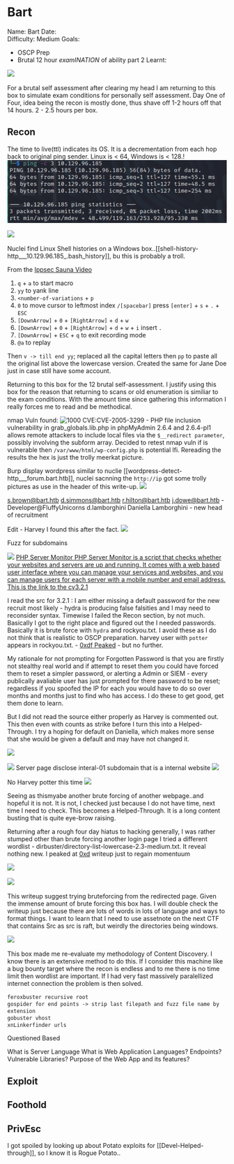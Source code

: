 # Bart
Name: Bart
Date:  
Difficulty:  Medium
Goals:  
- OSCP Prep
- Brutal 12 hour *examINATION* of ability part 2
Learnt:

![](troll.png)


For a brutal self assessment after clearing my head I am returning to this box to simulate exam conditions for personally self assessment. Day One of Four, idea being the recon is mostly done, thus shave off 1-2 hours off that 14 hours. 2 - 2.5 hours per box.

## Recon

The time to live(ttl) indicates its OS. It is a decrementation from each hop back to original ping sender. Linux is < 64, Windows is < 128.!
![ping](HackTheBox/Retired-Machines/Bart/Screenshots/ping.png)

![](nmap-domainname.png)

Nuclei find Linux Shell histories on a Windows box..[[shell-history-http___10.129.96.185_.bash_history]], bu this is probably a troll.

From the [Ippsec Sauna Video](https://www.youtube.com/watch?v=uLNpR3AnE-Y)
1. `q` + `a` to start macro
2. `yy` to yank line
3. `<number-of-variations` + `p`
4. `0` to move cursor to leftmost index  `/[spacebar]` press `[enter]` + `s` + `.` + `ESC`
5. `[DownArrow]` + `0` + `[RightArrow]` + `d` + `w`
6. `[DownArrow]` + `0` + `[RightArrow]` + `d` + `w` + `i` insert `.`
7. `[DownArrow]` + `ESC` + `q` to exit recording mode
8. `@a` to replay

Then `v -> till end yy`; replaced all the capital letters then `pp` to paste all the original list above the lowercase version. Created the same for Jane Doe just in case still have some account.

Returning to this box for the 12 brutal self-assessment. I justify using this box for the reason that returning to scans or old enumeration is similiar to the exam conditions. With the amount time since gathering this information I really forces me to read and be methodical.

nmap Vuln found:
![1000](directorytraversal.png)
CVE:CVE-2005-3299 - PHP file inclusion vulnerability in grab_globals.lib.php in phpMyAdmin 2.6.4 and 2.6.4-pl1 allows remote attackers to include local files via the `$__redirect parameter`, possibly involving the subform array. Decided to retest nmap vuln if is vulnerable then `/var/www/html/wp-config.php` is potential lfi. Rereading the results the hex is just the trolly meerkat picture.  


Burp display wordpress similar to nuclie [[wordpress-detect-http___forum.bart.htb]], nuclei sacnning the `http://ip` got some trolly pictures as use in the header of this write-up.
![](wp-burp-found.png)

s.brown@bart.htb
d.simmons@bart.htb
r.hilton@bart.htb
j.dowe@bart.htb - Developer@FluffyUnicorns
d.lamborghini 
Daniella Lamborghini - new head of recruitment

Edit - Harvey I found this after the fact.
![](forgivemecommentctfusernames.png)

Fuzz for subdomains

![](foundyoumonitoringme.png)
[PHP Server Monitor PHP Server Monitor is a script that checks whether your websites and servers are up and running. It comes with a web based user interface where you can manage your services and websites, and you can manage users for each server with a mobile number and email address. This is the link to the cv3.2.1](https://github.com/phpservermon/phpservermon/tree/v3.2.1)

I read the src for 3.2.1 : I am either missing a default password for the new recruit most likely - hydra is producing false falsities and I may need to reconsider syntax.  Timewise I failed the Recon section, by  not much. Basically I got to the right place and figured out the I needed passwords. Basically it is brute force with `hydra` and rockyou.txt. I avoid these as I do not think that is realistic to OSCP preparation. harvey user with `potter` appears in rockyou.txt. - [0xdf Peaked](https://0xdf.gitlab.io/2018/07/15/htb-bart.html#monitorbarthtb) - but no further.

My rationale for not prompting for Forgotten Password is that you are firstly not stealthy real world and if attempt to reset them you could have forced them to reset a simpler password, or alerting a Admin or SIEM - every publically avaliable user has just prompted for there password to be reset; regardless if you spoofed the IP for each you would have to do so over months and months just to find who has access. I do these to get good, get them done to learn. 

But I did not read the source either properly as Harvey is commented out. This then even with counts as strike before I turn this into a Helped-Through.  I try a hoping for default on Daniella, which makes more sense that she would be given a default and may have not changed it.

![](Ididtrythenewrecruitforadefault.png)

![](neverbeenhereharvey.png)
Server page disclose interal-01 subdomain that is a internal website
![](interalsubdomain.png)

No Harvey potter this time
![](noharverypotterthistime.png)

Seeing as thismyabe another brute forcing of another webpage..and hopeful it is not. It is not, I checked just because I do not have time, next time I need to check. This becomes a Helped-Through. It is a long content busting that is quite eye-brow raising.

Returning after a rough four day hiatus to hacking generally, I was rather stumped other than brute forcing another login page I tried a different wordlist -  dirbuster/directory-list-lowercase-2.3-medium.txt. It reveal nothing new. I peaked at [0xd](https://0xdf.gitlab.io/2018/07/15/htb-bart.html) writeup just to regain momentuum

![](raftlargeinternal.png)

![](dirbuster-internal.png)

This writeup suggest trying bruteforcing from the redirected page. Given the immense amount of brute forcing this box has. I will double check the writeup just because there are lots of words in lots of language and ways to format things. I want to learn that I need to use assetnote on the next CTF that contains Src as src is raft, but weirdly the directories being windows.

![](knowingthewaybutfailallthesame.png)

This box made me re-evaluate my methodology of Content Discovery. I know there is an extensive method to do this. If I consider this machine like a bug bounty target where the recon is endless and to me there is no time limit then wordlist are important. If I had very fast massively paralellized internet connection the problem is then solved. 

```
feroxbuster recursive root 
gospider for end points -> strip last filepath and fuzz file name by extension
gobuster vhost 
xnLinkerfinder urls 
```

Questioned Based 

What is Server Language
What is Web Application Languages?
Endpoints?
Vulnerable Libraries?
Purpose of the Web App and its features?



## Exploit




## Foothold

## PrivEsc

I got spoiled by looking up about Potato exploits for [[Devel-Helped-through]], so I know it is Rogue Potato..
